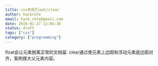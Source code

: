 ```yaml
---
title: css布局float/clear
author: hackrole
email: hack.role@gmail.com
date: 2016-01-27 13:05:30
status: draft
tags: ["css"]
category: ["programming"]
---
```





float会让元素脱离正常的文档留.
clear通过使元素上边距和浮动元素底边距对齐，案例撑大父元素内容。
